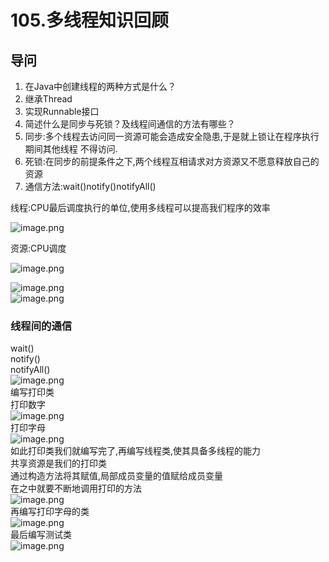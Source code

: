 # 105.多线程知识回顾

<a name="12sUi"></a>
## 导问
1. 在Java中创建线程的两种方式是什么？
  1. 继承Thread
  1. 实现Runnable接口
2. 简述什么是同步与死锁？及线程间通信的方法有哪些？
  1. 同步:多个线程去访问同一资源可能会造成安全隐患,于是就上锁让在程序执行期间其他线程 不得访问.
  1. 死锁:在同步的前提条件之下,两个线程互相请求对方资源又不愿意释放自己的资源
  1. 通信方法:wait()notify()notifyAll()

线程:CPU最后调度执行的单位,使用多线程可以提高我们程序的效率

![image.png](https://cdn.nlark.com/yuque/0/2019/png/349894/1560323793971-ecbdff5b-8fb2-4891-87a7-6895880057cd.png#align=left&display=inline&height=76&name=image.png&originHeight=151&originWidth=446&size=57518&status=done&width=223)

资源:CPU调度

![image.png](https://cdn.nlark.com/yuque/0/2019/png/349894/1560323897049-7bfef06c-d154-4e80-be3d-b686c13f9191.png#align=left&display=inline&height=164&name=image.png&originHeight=327&originWidth=737&size=107672&status=done&width=368.5)

![image.png](https://cdn.nlark.com/yuque/0/2019/png/349894/1560324673376-d8676e25-6b72-4fe2-bef9-b75205192f2f.png#align=left&display=inline&height=121&name=image.png&originHeight=242&originWidth=580&size=107376&status=done&width=290)<br />![image.png](https://cdn.nlark.com/yuque/0/2019/png/349894/1560324677760-ca8ce896-8529-4628-90b8-2da197d29055.png#align=left&display=inline&height=240&name=image.png&originHeight=479&originWidth=292&size=46926&status=done&width=146)
<a name="MWOc1"></a>
### 线程间的通信
wait()<br />notify()<br />notifyAll()<br />![image.png](https://cdn.nlark.com/yuque/0/2019/png/349894/1560324695374-cac999c3-b3b8-4169-a767-1da61b838f2a.png#align=left&display=inline&height=137&name=image.png&originHeight=274&originWidth=720&size=182801&status=done&width=360)<br />编写打印类<br />打印数字<br />![image.png](https://cdn.nlark.com/yuque/0/2019/png/349894/1560324840935-9e57aa9e-a636-4b63-96ec-dbd91620fc2a.png#align=left&display=inline&height=278&name=image.png&originHeight=555&originWidth=982&size=357720&status=done&width=491)<br />打印字母<br />![image.png](https://cdn.nlark.com/yuque/0/2019/png/349894/1560324916937-f2d2adb4-6dae-4694-b3e9-939730a9db52.png#align=left&display=inline&height=196&name=image.png&originHeight=392&originWidth=715&size=198483&status=done&width=357.5)<br />如此打印类我们就编写完了,再编写线程类,使其具备多线程的能力<br />共享资源是我们的打印类<br />通过构造方法将其赋值,局部成员变量的值赋给成员变量<br />在之中就要不断地调用打印的方法<br />![image.png](https://cdn.nlark.com/yuque/0/2019/png/349894/1560325073885-e9b75af1-cb71-45a1-a9f7-274ce83d021b.png#align=left&display=inline&height=272&name=image.png&originHeight=543&originWidth=812&size=246460&status=done&width=406)<br />再编写打印字母的类<br />![image.png](https://cdn.nlark.com/yuque/0/2019/png/349894/1560325140801-bc38bd78-51d6-40ff-ae35-04513b4efa15.png#align=left&display=inline&height=261&name=image.png&originHeight=522&originWidth=808&size=225366&status=done&width=404)<br />最后编写测试类<br />![image.png](https://cdn.nlark.com/yuque/0/2019/png/349894/1560325304889-95b107c5-e48b-4628-ac08-87d75ee4309c.png#align=left&display=inline&height=360&name=image.png&originHeight=719&originWidth=847&size=415887&status=done&width=423.5)
